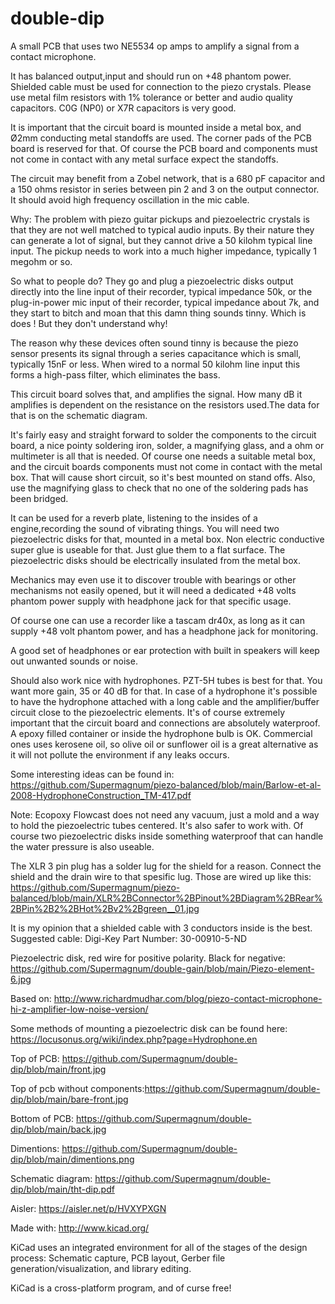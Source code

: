 # double-dip
A small PCB that uses two NE5534 op amps to amplify a signal from a contact microphone.

It has balanced output,input and should run on +48 phantom power. Shielded cable must be used for connection to the piezo crystals. Please use metal film resistors with 1% tolerance or better and audio quality capacitors. C0G (NP0) or X7R capacitors is very good.

It is important that the circuit board is mounted inside a metal box, and Ø2mm conducting metal standoffs are used. The corner pads of the PCB board is reserved for that. Of course the PCB board and components must not come in contact with any metal surface expect the standoffs.


The circuit may benefit from a Zobel network, that is a 680 pF capacitor and a 150 ohms resistor in series between pin 2 and 3 on the output connector. It should avoid high frequency oscillation in the mic cable.

Why: The problem with piezo guitar pickups and piezoelectric crystals is that they are not well matched to typical audio inputs. By their nature they can generate a lot of signal, but they cannot drive a 50 kilohm typical line input. The pickup needs to work into a much higher impedance, typically 1 megohm or so.

So what to people do? They go and plug a piezoelectric disks output directly into the line input of their recorder, typical impedance 50k, or the plug-in-power mic input of their recorder, typical impedance about 7k, and they start to bitch and moan that this damn thing sounds tinny. Which is does ! But they don't understand why!

The reason why these devices often sound tinny is because the piezo sensor presents its signal through a series capacitance which is small, typically 15nF or less. When wired to a normal 50 kilohm line input this forms a high-pass filter, which eliminates the bass.

This circuit board solves that, and amplifies the signal. How many dB it amplifies is dependent on the resistance on the resistors used.The data for that is on the schematic diagram.

It's fairly easy and straight forward to solder the components to the circuit board, a nice pointy soldering iron, solder, a magnifying glass, and a ohm or multimeter is all that is needed. Of course one needs a suitable metal box, and the circuit boards components must not come in contact with the metal box. That will cause short circuit, so it's best mounted on stand offs. Also, use the magnifying glass to check that no one of the soldering pads has been bridged.

It can be used for a reverb plate, listening to the insides of a engine,recording the sound of vibrating things. You will need two piezoelectric disks for that, mounted in a metal box. Non electric conductive super glue is useable for that. Just glue them to a flat surface. The piezoelectric disks should be electrically insulated from the metal box.

Mechanics may even use it to discover trouble with bearings or other mechanisms not easily opened, but it will need a dedicated +48 volts phantom power supply with headphone jack for that specific usage.

Of course one can use a recorder like a tascam dr40x, as long as it can supply +48 volt phantom power, and has a headphone jack for monitoring.

A good set of headphones or ear protection with built in speakers will keep out unwanted sounds or noise.

Should also work nice with hydrophones. PZT-5H tubes is best for that. You want more gain, 35 or 40 dB for that. In case of a hydrophone it's possible to have the hydrophone attached with a long cable and the amplifier/buffer circuit close to the piezoelectric elements. It's of course extremely important that the circuit board and connections are absolutely waterproof. A epoxy filled container or inside the hydrophone bulb is OK. Commercial ones uses kerosene oil, so olive oil or sunflower oil is a great alternative as it will not pollute the environment if any leaks occurs.

Some interesting ideas can be found in: https://github.com/Supermagnum/piezo-balanced/blob/main/Barlow-et-al-2008-HydrophoneConstruction_TM-417.pdf 

Note: Ecopoxy Flowcast does not need any vacuum, just a mold and a way to hold the piezoelectric tubes centered. It's also safer to work with. Of course two piezoelectric disks inside something waterproof that can handle the water pressure is also useable. 

The XLR 3 pin plug has a solder lug for the shield for a reason. Connect the shield and the drain wire to that spesific lug.
Those are wired up like this: https://github.com/Supermagnum/piezo-balanced/blob/main/XLR%2BConnector%2BPinout%2BDiagram%2BRear%2BPin%2B2%2BHot%2Bv2%2Bgreen__01.jpg

It is my opinion that a shielded cable with 3 conductors inside is the best. Suggested cable: Digi-Key Part Number: 30-00910-5-ND

Piezoelectric disk, red wire for positive polarity. Black for negative: https://github.com/Supermagnum/double-gain/blob/main/Piezo-element-6.jpg

Based on: http://www.richardmudhar.com/blog/piezo-contact-microphone-hi-z-amplifier-low-noise-version/

Some methods of mounting a piezoelectric disk can be found here: https://locusonus.org/wiki/index.php?page=Hydrophone.en

Top of PCB: https://github.com/Supermagnum/double-dip/blob/main/front.jpg

Top of pcb without components:https://github.com/Supermagnum/double-dip/blob/main/bare-front.jpg

Bottom of PCB: https://github.com/Supermagnum/double-dip/blob/main/back.jpg

Dimentions:
https://github.com/Supermagnum/double-dip/blob/main/dimentions.png

Schematic diagram: https://github.com/Supermagnum/double-dip/blob/main/tht-dip.pdf

Aisler: https://aisler.net/p/HVXYPXGN

Made with: http://www.kicad.org/

KiCad uses an integrated environment for all of the stages of the design process: Schematic capture, PCB layout, Gerber file generation/visualization, and library editing.

KiCad is a cross-platform program, and of curse free!




